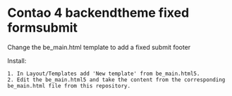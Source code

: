 # Contao 4 backendtheme fixed formsubmit

Change the be_main.html template to add a fixed submit footer 


Install:
```
1. In Layout/Templates add 'New template' from be_main.html5.
2. Edit the be_main.html5 and take the content from the corresponding be_main.html file from this repository.
```
